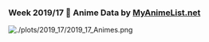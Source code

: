 ### Week 2019/17 🐉 Anime Data by [MyAnimeList.net](https://myanimelist.net/)
![./plots/2019_17/2019_17_Animes.png](https://github.com/Z3tt/TidyTuesday/blob/master/plots/2019_17/2019_17_animes.png)

